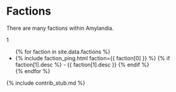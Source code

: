 # Factions

There are many factions within Amylandia.

1

<ul>
{% for faction in site.data.factions %}
  <li>
    {% include faction_ping.html faction={{ faction[0] }} %}
    {% if faction[1].desc %}
      - {{ faction[1].desc }}
    {% endif %}
  </li>
{% endfor %}
</ul>

{% include contrib_stub.md %}
